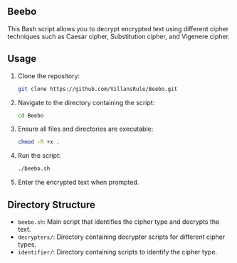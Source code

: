 ## Beebo

This Bash script allows you to decrypt encrypted text using different cipher techniques such as Caesar cipher, Substitution cipher, and Vigenere cipher.

## Usage

1. Clone the repository:

    ```bash
    git clone https://github.com/VillansRule/Beebo.git
    ```

2. Navigate to the directory containing the script:

    ```bash
    cd Beebo
    ```

3. Ensure all files and directories are executable:

    ```bash
    chmod -R +x .
    ```

4. Run the script:

    ```bash
    ./beebo.sh
    ```

5. Enter the encrypted text when prompted.

## Directory Structure

- `beebo.sh`: Main script that identifies the cipher type and decrypts the text.
- `decrypters/`: Directory containing decrypter scripts for different cipher types.
- `identifier/`: Directory containing scripts to identify the cipher type.


